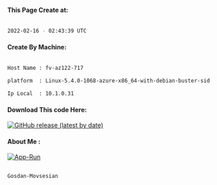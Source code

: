 
   
#### This Page Create at:

```bash

2022-02-16 - 02:43:39 UTC

```

#### Create By Machine:

```bash

Host Name : fv-az122-717

platform  : Linux-5.4.0-1068-azure-x86_64-with-debian-buster-sid

Ip Local  : 10.1.0.31

```
#### Download This code Here:

[![GitHub release (latest by date)](https://img.shields.io/github/v/release/Gosdan-Movsesian/Gosdan?style=for-the-badge&label=Download)](https://github.com/Gosdan-Movsesian/Gosdan/releases) 

</p> 

#### About Me :

[![App-Run](https://github.com/Gosdan-Movsesian/Gosdan/actions/workflows/App-Run.yml/badge.svg)](https://github.com/Gosdan-Movsesian/Gosdan/actions/workflows/App-Run.yml)

```bash

Gosdan-Movsesian

```

